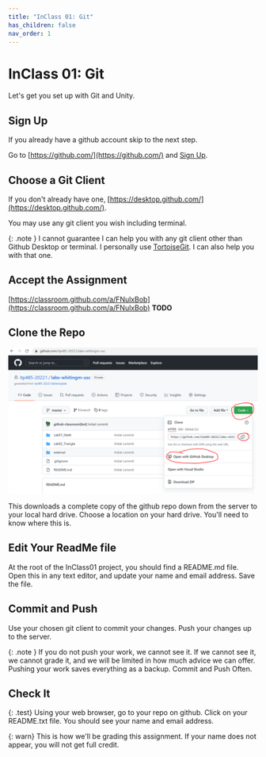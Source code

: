 ```yaml
---
title: "InClass 01: Git"
has_children: false
nav_order: 1
---
```


# InClass 01: Git

Let's get you set up with Git and Unity.

## Sign Up

If you already have a github account skip to the next step.

Go to [https://github.com/](https://github.com/) and [Sign Up](https://github.com/signup?ref_cta=Sign+up&ref_loc=header+logged+out&ref_page=%2F&source=header-home).

## Choose a Git Client

If you don't already have one, [https://desktop.github.com/](https://desktop.github.com/).

You may use any git client you wish including terminal. 

{: .note }
I cannot guarantee I can help you with any git client other than Github Desktop or terminal.
I personally use [TortoiseGit](https://tortoisegit.org/download/). I can also help you with that one.

## Accept the Assignment

[https://classroom.github.com/a/FNulxBob](https://classroom.github.com/a/FNulxBob) **TODO**

## Clone the Repo

![Clone The Repo](images/gitclone.png "Clone The Repo")

This downloads a complete copy of the github repo down from the server to your local hard drive.
Choose a location on your hard drive. You'll need to know where this is.

## Edit Your ReadMe file

At the root of the InClass01 project, you should find a README.md file.
Open this in any text editor, and update your name and email address.
Save the file.

## Commit and Push

Use your chosen git client to commit your changes.
Push your changes up to the server.

{: .note }
If you do not push your work, we cannot see it.
If we cannot see it, we cannot grade it, and we will be limited in how much advice we can offer.
Pushing your work saves everything as a backup.
Commit and Push Often.

## Check It

{: .test}
Using your web browser, go to your repo on github.
Click on your README.txt file.
You should see your name and email address.

{: warn}
This is how we'll be grading this assignment.
If your name does not appear, you will not get full credit.




